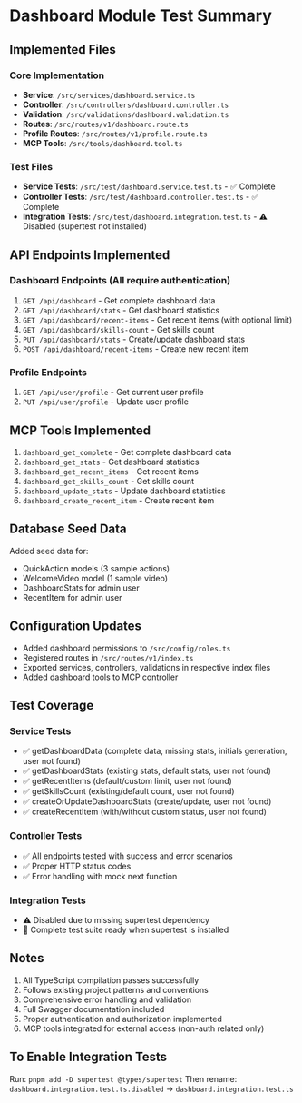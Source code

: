 # Dashboard Module Test Summary

## Implemented Files

### Core Implementation

- **Service**: `/src/services/dashboard.service.ts`
- **Controller**: `/src/controllers/dashboard.controller.ts`
- **Validation**: `/src/validations/dashboard.validation.ts`
- **Routes**: `/src/routes/v1/dashboard.route.ts`
- **Profile Routes**: `/src/routes/v1/profile.route.ts`
- **MCP Tools**: `/src/tools/dashboard.tool.ts`

### Test Files

- **Service Tests**: `/src/test/dashboard.service.test.ts` - ✅ Complete
- **Controller Tests**: `/src/test/dashboard.controller.test.ts` - ✅ Complete
- **Integration Tests**: `/src/test/dashboard.integration.test.ts` - ⚠️ Disabled (supertest not installed)

## API Endpoints Implemented

### Dashboard Endpoints (All require authentication)

1. `GET /api/dashboard` - Get complete dashboard data
2. `GET /api/dashboard/stats` - Get dashboard statistics
3. `GET /api/dashboard/recent-items` - Get recent items (with optional limit)
4. `GET /api/dashboard/skills-count` - Get skills count
5. `PUT /api/dashboard/stats` - Create/update dashboard stats
6. `POST /api/dashboard/recent-items` - Create new recent item

### Profile Endpoints

1. `GET /api/user/profile` - Get current user profile
2. `PUT /api/user/profile` - Update user profile

## MCP Tools Implemented

1. `dashboard_get_complete` - Get complete dashboard data
2. `dashboard_get_stats` - Get dashboard statistics
3. `dashboard_get_recent_items` - Get recent items
4. `dashboard_get_skills_count` - Get skills count
5. `dashboard_update_stats` - Update dashboard statistics
6. `dashboard_create_recent_item` - Create recent item

## Database Seed Data

Added seed data for:

- QuickAction models (3 sample actions)
- WelcomeVideo model (1 sample video)
- DashboardStats for admin user
- RecentItem for admin user

## Configuration Updates

- Added dashboard permissions to `/src/config/roles.ts`
- Registered routes in `/src/routes/v1/index.ts`
- Exported services, controllers, validations in respective index files
- Added dashboard tools to MCP controller

## Test Coverage

### Service Tests

- ✅ getDashboardData (complete data, missing stats, initials generation, user not found)
- ✅ getDashboardStats (existing stats, default stats, user not found)
- ✅ getRecentItems (default/custom limit, user not found)
- ✅ getSkillsCount (existing/default count, user not found)
- ✅ createOrUpdateDashboardStats (create/update, user not found)
- ✅ createRecentItem (with/without custom status, user not found)

### Controller Tests

- ✅ All endpoints tested with success and error scenarios
- ✅ Proper HTTP status codes
- ✅ Error handling with mock next function

### Integration Tests

- ⚠️ Disabled due to missing supertest dependency
- 📝 Complete test suite ready when supertest is installed

## Notes

1. All TypeScript compilation passes successfully
2. Follows existing project patterns and conventions
3. Comprehensive error handling and validation
4. Full Swagger documentation included
5. Proper authentication and authorization implemented
6. MCP tools integrated for external access (non-auth related only)

## To Enable Integration Tests

Run: `pnpm add -D supertest @types/supertest`
Then rename: `dashboard.integration.test.ts.disabled` → `dashboard.integration.test.ts`
